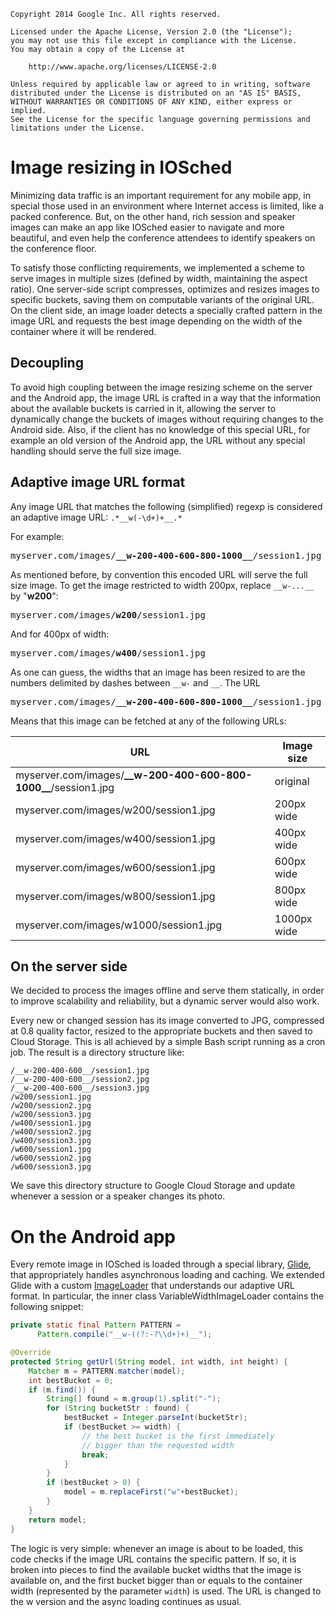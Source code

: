     Copyright 2014 Google Inc. All rights reserved.

    Licensed under the Apache License, Version 2.0 (the "License");
    you may not use this file except in compliance with the License.
    You may obtain a copy of the License at

        http://www.apache.org/licenses/LICENSE-2.0

    Unless required by applicable law or agreed to in writing, software
    distributed under the License is distributed on an "AS IS" BASIS,
    WITHOUT WARRANTIES OR CONDITIONS OF ANY KIND, either express or implied.
    See the License for the specific language governing permissions and
    limitations under the License.


# Image resizing in IOSched

Minimizing data traffic is an important requirement for any mobile app, in
special those used in an environment where Internet access is limited, like
a packed conference. But, on the other hand, rich session and speaker images
can make an app like IOSched easier to navigate and more beautiful, and even
help the conference attendees to identify speakers on the conference floor.

To satisfy those conflicting requirements, we implemented a scheme to serve
images in multiple sizes (defined by width, maintaining the aspect ratio).
One server-side script compresses, optimizes and resizes images to specific
buckets, saving them on computable variants of the original URL. On the
client side, an image loader detects a specially crafted pattern in the
image URL and requests the best image depending on the width of the
container where it will be rendered.


## Decoupling

To avoid high coupling between the image resizing scheme on the server and
the Android app, the image URL is crafted in a way that the information
about the available buckets is carried in it, allowing the server to
dynamically change the buckets of images without requiring changes to the
Android side. Also, if the client has no knowledge of this special URL, for
example an old version of the Android app, the URL without any special
handling should serve the full size image.


## Adaptive image URL format

Any image URL that matches the following (simplified) regexp is considered
an adaptive image URL: `.*__w(-\d+)+__.*`

For example:

<pre>
myserver.com/images/<b>__w-200-400-600-800-1000__</b>/session1.jpg
</pre>

As mentioned before, by convention this encoded URL will serve the full size
image. To get the image restricted to width 200px, replace `__w-...__` by
"**w200**":

<pre>
myserver.com/images/<b>w200</b>/session1.jpg
</pre>

And for 400px of width:

<pre>
myserver.com/images/<b>w400</b>/session1.jpg
</pre>

As one can guess, the widths that an image has been resized to are the numbers
delimited by dashes between `__w-` and `__`. The URL

<pre>
myserver.com/images/<b>__w-200-400-600-800-1000__</b>/session1.jpg
</pre>

Means that this image can be fetched at any of the following URLs:

URL | Image size
--- | ----------
myserver.com/images/**\_\_w-200-400-600-800-1000\_\_**/session1.jpg | original
myserver.com/images/w200/session1.jpg | 200px wide
myserver.com/images/w400/session1.jpg | 400px wide
myserver.com/images/w600/session1.jpg | 600px wide
myserver.com/images/w800/session1.jpg | 800px wide
myserver.com/images/w1000/session1.jpg | 1000px wide


## On the server side

We decided to process the images offline and serve them statically, in order
to improve scalability and reliability, but a dynamic server would also
work.

Every new or changed session has its image converted to JPG, compressed at
0.8 quality factor, resized to the appropriate buckets and then saved to
Cloud Storage. This is all achieved by a simple Bash script running as a
cron job.  The result is a directory structure like:

    /__w-200-400-600__/session1.jpg
    /__w-200-400-600__/session2.jpg
    /__w-200-400-600__/session3.jpg
    /w200/session1.jpg
    /w200/session2.jpg
    /w200/session3.jpg
    /w400/session1.jpg
    /w400/session2.jpg
    /w400/session3.jpg
    /w600/session1.jpg
    /w600/session2.jpg
    /w600/session3.jpg

We save this directory structure to Google Cloud Storage and update whenever
a session or a speaker changes its photo.

# On the Android app

Every remote image in IOSched is loaded through a special library, [Glide](https://github.com/bumptech/glide),
that appropriately handles asynchronous loading and caching. We extended
Glide with a custom [ImageLoader](../android/src/main/java/com/google/samples/apps/iosched/util/ImageLoader.java) that understands our
adaptive URL format. In particular, the inner class VariableWidthImageLoader
contains the following snippet:

```Java
private static final Pattern PATTERN =
      Pattern.compile("__w-((?:-?\\d+)+)__");

@Override
protected String getUrl(String model, int width, int height) {
    Matcher m = PATTERN.matcher(model);
    int bestBucket = 0;
    if (m.find()) {
        String[] found = m.group(1).split("-");
        for (String bucketStr : found) {
            bestBucket = Integer.parseInt(bucketStr);
            if (bestBucket >= width) {
                // the best bucket is the first immediately
                // bigger than the requested width
                break;
            }
        }
        if (bestBucket > 0) {
            model = m.replaceFirst("w"+bestBucket);
        }
    }
    return model;
}
```

The logic is very simple: whenever an image is about to
be loaded, this code checks if the image URL contains the specific pattern.
If so, it is broken into pieces to find the available bucket widths that the
image is available on, and the first bucket bigger than or equals to the
container width (represented by the parameter `width`) is used. The URL
is changed to the w<bucket> version and the async loading continues as usual.

